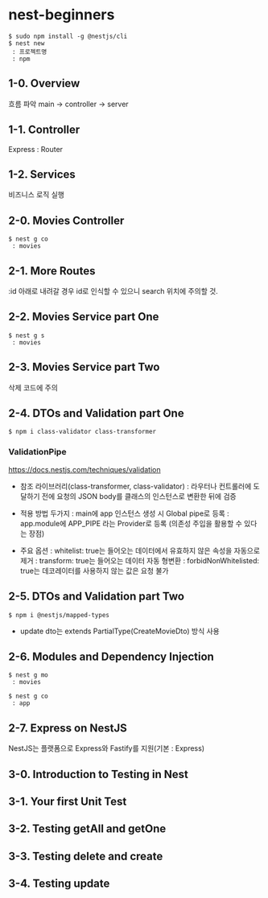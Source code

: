 # nest-beginners

```shell
$ sudo npm install -g @nestjs/cli
$ nest new
 : 프로젝트명
 : npm
```

## 1-0. Overview
흐름 파악
main -> controller -> server

## 1-1. Controller
Express : Router

## 1-2. Services
비즈니스 로직 실행

## 2-0. Movies Controller
```shell
$ nest g co 
 : movies
```

## 2-1. More Routes
:id 아래로 내려갈 경우 id로 인식할 수 있으니 search 위치에 주의할 것.

## 2-2. Movies Service part One
```shell
$ nest g s 
 : movies
```

## 2-3. Movies Service part Two
삭제 코드에 주의

## 2-4. DTOs and Validation part One
```shell
$ npm i class-validator class-transformer 
```

### ValidationPipe
https://docs.nestjs.com/techniques/validation
- 참조 라이브러리(class-transformer, class-validator)
 : 라우터나 컨트롤러에 도달하기 전에 요청의 JSON body를 클래스의 인스턴스로 변환한 뒤에 검증

- 적용 방법 두가지
 : main에 app 인스턴스 생성 시 Global pipe로 등록
 : app.module에 APP_PIPE 라는 Provider로 등록 (의존성 주입을 활용할 수 있다는 장점)

- 주요 옵션
 : whitelist: true는 들어오는 데이터에서 유효하지 않은 속성을 자동으로 제거
 : transform: true는 들어오는 데이터 자동 형변환
 : forbidNonWhitelisted: true는 데코레이터를 사용하지 않는 값은 요청 불가

## 2-5. DTOs and Validation part Two
```shell
$ npm i @nestjs/mapped-types
```
- update dto는 extends PartialType(CreateMovieDto) 방식 사용

## 2-6. Modules and Dependency Injection
```shell
$ nest g mo
 : movies
 
$ nest g co
 : app
```

## 2-7. Express on NestJS
NestJS는 플랫폼으로 Express와 Fastify를 지원(기본 : Express)

## 3-0. Introduction to Testing in Nest

## 3-1. Your first Unit Test

## 3-2. Testing getAll and getOne

## 3-3. Testing delete and create

## 3-4. Testing update